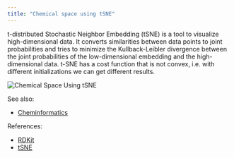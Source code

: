 ```yaml
---
title: "Chemical space using tSNE"
---
```


t-distributed Stochastic Neighbor Embedding (tSNE) is a tool to visualize high-dimensional data. It converts
similarities between data points to joint probabilities and tries to minimize the Kullback-Leibler divergence between
the joint probabilities of the low-dimensional embedding and the high-dimensional data. t-SNE has a cost function that
is not convex, i.e. with different initializations we can get different results.

![Chemical Space Using tSNE](../../../uploads/chem/tsne.png "Chemical Space Using tSNE")

See also:

* [Cheminformatics](../cheminformatics.md)

References:

* [RDKit](https://www.rdkit.org)
* [tSNE](https://scikit-learn.org/stable/modules/generated/sklearn.manifold.TSNE.html)
